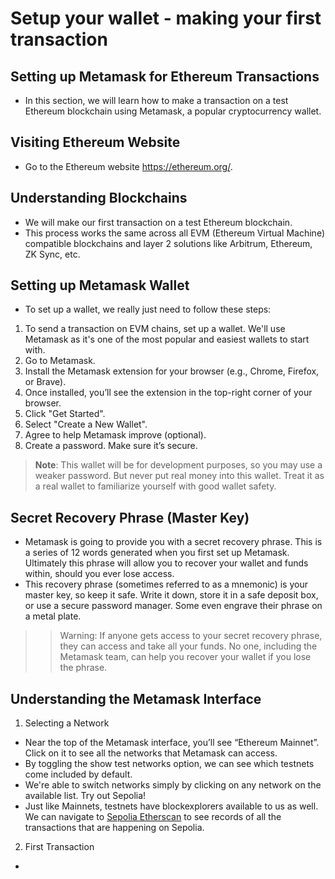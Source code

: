 # Setup your wallet - making your first transaction

## Setting up Metamask for Ethereum Transactions
- In this section, we will learn how to make a transaction on a test Ethereum blockchain using Metamask, a popular cryptocurrency wallet.

## Visiting Ethereum Website
- Go to the Ethereum website https://ethereum.org/.

## Understanding Blockchains
- We will make our first transaction on a test Ethereum blockchain.
- This process works the same across all EVM (Ethereum Virtual Machine) compatible blockchains and layer 2 solutions like Arbitrum, Ethereum, ZK Sync, etc.

## Setting up Metamask Wallet
- To set up a wallet, we really just need to follow these steps:
1. To send a transaction on EVM chains, set up a wallet. We'll use Metamask as it's one of the most popular and easiest wallets to start with.
2. Go to Metamask.
3. Install the Metamask extension for your browser (e.g., Chrome, Firefox, or Brave).
4. Once installed, you’ll see the extension in the top-right corner of your browser.
5. Click "Get Started".
6. Select "Create a New Wallet".
7. Agree to help Metamask improve (optional).
8. Create a password. Make sure it’s secure.

> **Note**: This wallet will be for development purposes, so you may use a weaker password. But never put real money into this wallet. Treat it as a real wallet to familiarize yourself with good wallet safety.

## Secret Recovery Phrase (Master Key)
- Metamask is going to provide you with a secret recovery phrase. This is a series of 12 words generated when you first set up Metamask. Ultimately this phrase will allow you to recover your wallet and funds within, should you ever lose access.
- This recovery phrase (sometimes referred to as a mnemonic) is your master key, so keep it safe. Write it down, store it in a safe deposit box, or use a secure password manager. Some even engrave their phrase on a metal plate.

>> Warning: If anyone gets access to your secret recovery phrase, they can access and take all your funds. No one, including the Metamask team, can help you recover your wallet if you lose the phrase.

## Understanding the Metamask Interface
1. Selecting a Network
- Near the top of the Metamask interface, you’ll see “Ethereum Mainnet”. Click on it to see all the networks that Metamask can access.
- By toggling the show test networks option, we can see which testnets come included by default.
- We're able to switch networks simply by clicking on any network on the available list. Try out Sepolia!
- Just like Mainnets, testnets have blockexplorers available to us as well. We can navigate to [Sepolia Etherscan](https://sepolia.etherscan.io/) to see records of all the transactions that are happening on Sepolia.

2. First Transaction
- 